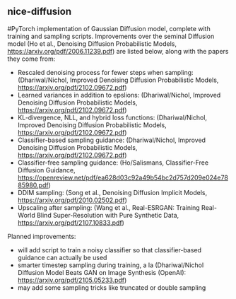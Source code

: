 ## nice-diffusion
#PyTorch implementation of Gaussian Diffusion model, complete with training and sampling scripts.
Improvements over the seminal Diffusion model (Ho et al., Denoising Diffusion Probabilistic Models, https://arxiv.org/pdf/2006.11239.pdf) are listed below, 
along with the papers they come from:
  - Rescaled denoising process for fewer steps when sampling: (Dhariwal/Nichol, Improved Denoising Diffusion Probabilistic Models, https://arxiv.org/pdf/2102.09672.pdf)
  - Learned variances in addition to epslions: (Dhariwal/Nichol, Improved Denoising Diffusion Probabilistic Models, https://arxiv.org/pdf/2102.09672.pdf)
  - KL-divergence, NLL, and hybrid loss functions: (Dhariwal/Nichol, Improved Denoising Diffusion Probabilistic Models, https://arxiv.org/pdf/2102.09672.pdf)
  - Classifier-based sampling guidance: (Dhariwal/Nichol, Improved Denoising Diffusion Probabilistic Models, https://arxiv.org/pdf/2102.09672.pdf)
  - Classifier-free sampling guidance: (Ho/Salismans, Classifier-Free Diffusion Guidance, https://openreview.net/pdf/ea628d03c92a49b54bc2d757d209e024e7885980.pdf)
  - DDIM sampling: (Song et al., Denoising Diffusion Implicit Models, https://arxiv.org/pdf/2010.02502.pdf)
  - Upscaling after sampling: (Wang et al., Real-ESRGAN: Training Real-World Blind Super-Resolution with Pure Synthetic Data, https://arxiv.org/pdf/2107.10833.pdf)
  
  
Planned improvements:
  - will add script to train a noisy classifier so that classifier-based guidance can actually be used
  - smarter timestep sampling during training, a la (Dhariwal/Nichol Diffusion Model Beats GAN on Image Synthesis (OpenAI): https://arxiv.org/pdf/2105.05233.pdf)
  - may add some sampling tricks like truncated or double sampling
